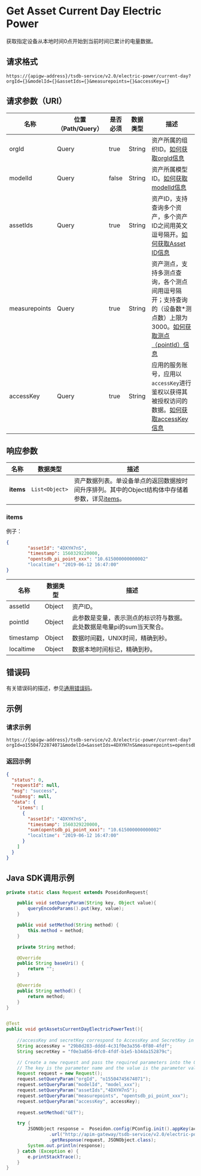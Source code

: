 # Get Asset Current Day Electric Power

获取指定设备从本地时间0点开始到当前时间已累计的电量数据。

## 请求格式

```
https://{apigw-address}/tsdb-service/v2.0/electric-power/current-day?orgId={}&modelId={}&assetIds={}&measurepoints={}&accessKey={}
```

## 请求参数（URI）

| 名称          | 位置（Path/Query） | 是否必须 | 数据类型 | 描述      |
|---------------|------------------|----------|-----------|--------------|
| orgId         | Query            | true     | String    | 资产所属的组织ID。[如何获取orgId信息](/docs/api/zh_CN/latest/api_faqs#id-orgid-orgid)                                                                                                                                                                                                                            |
| modelId       | Query            | false    | String    | 资产所属模型ID。[如何获取modelId信息](/docs/api/zh_CN/latest/api_faqs#modelid-modelid)                                                                                                                                                                                                                           |
| assetIds      | Query            | true     | String    | 资产ID，支持查询多个资产，多个资产ID之间用英文逗号隔开。[如何获取Asset ID信息](/docs/api/zh_CN/latest/api_faqs#asset-id-assetid-assetid)                                                                                                                                                                                |
| measurepoints | Query            | true     | String    | 资产测点，支持多测点查询，各个测点间用逗号隔开；支持查询的（设备数*测点数）上限为3000。[如何获取测点（pointId）信息](/docs/api/zh_CN/latest/api_faqs#pointid-pointid)                                                                                                                                                                           |
| accessKey     | Query            | true     | String    | 应用的服务账号，应用以`accessKey`进行鉴权以获得其被授权访问的数据。[如何获取accessKey信息](/docs/api/zh_CN/latest/api_faqs#accesskey-accesskey-accesskey)                                                                     

## 响应参数

| 名称  | 数据类型      | 描述               |
|-------|----------------|---------------------------|
| **items** | `List<Object>` | 资产数据列表。单设备单点的返回数据按时间升序排列。其中的Object结构体中存储着参数，详见[items](/docs/api/zh_CN/latest/tsdb_service/get_asset_current_day_electric_power.html#id3)。

### items

例子：
```json
{
        "assetId": "4DXYH7nS", 						
        "timestamp": 1560329220000,				        
        "opentsdb_pi_point_xxx": "10.615000000000002" 
        "localtime": "2019-06-12 16:47:00"
}
```

| 名称        | 数据类型 | 描述                           |
|---------------|-----------|--------------------------------------|
| assetId       | Object    | 资产ID。                                             |
| pointId | Object    | 此参数是变量，表示测点的标识符与数据。 此处数据是电量pi的sum当天聚合。                                  |
| timestamp     | Object    | 数据时间戳，UNIX时间，精确到秒。                                    |
| localtime     | Object    | 数据本地时间标记，精确到秒。                                     |

## 错误码
有关错误码的描述，参见[通用错误码](overview#errorcode)。

## 示例

### 请求示例
```
https://{apigw-address}/tsdb-service/v2.0/electric-power/current-day?orgId=o15504722874071&modelId=&assetIds=4DXYH7nS&measurepoints=opentsdb_pi_point_xxx&accessKey=accessKey
```

### 返回示例

```json
{
  "status": 0,
  "requestId": null,
  "msg": "success",
  "submsg": null,
  "data": {
    "items": [
      {
        "assetId": "4DXYH7nS",
        "timestamp": 1560329220000,
        "sum(opentsdb_pi_point_xxx)": "10.615000000000002"
        "localtime": "2019-06-12 16:47:00"
      }
    ]
  }
}
```

## Java SDK调用示例

```java
private static class Request extends PoseidonRequest{

    public void setQueryParam(String key, Object value){
        queryEncodeParams().put(key, value);
    }

    public void setMethod(String method) {
        this.method = method;
    }

    private String method;

    @Override
    public String baseUri() {
        return "";
    }

    @Override
    public String method() {
        return method;
    }
}


@Test
public void getAssetsCurrentDayElectricPowerTest(){
    
    //accessKey and secretKey correspond to AccessKey and SecretKey in EnOS
    String accessKey = "29b8d283-dddd-4c31f0e3a356-0f80-4fdf";
    String secretKey = "f0e3a856-0fc0-4fdf-b1e5-b34da152879c";

    // Create a new request and pass the required parameters into the Query map.
    // The key is the parameter name and the value is the parameter value.
    Request request = new Request();
    request.setQueryParam("orgId", "o15504745674071");
    request.setQueryParam("modelId", "model_xxx");
    request.setQueryParam("assetIds","4DXYH7nS");
    request.setQueryParam("measurepoints", "opentsdb_pi_point_xxx");
    request.setQueryParam("accessKey", accessKey);
    
    request.setMethod("GET");

    try {
        JSONObject response =  Poseidon.config(PConfig.init().appKey(accessKey).appSecret(secretKey).debug())
                .url("http://apim-gateway/tsdb-service/v2.0/electric-power/current-day")
                .getResponse(request, JSONObject.class);
        System.out.println(response);
    } catch (Exception e) {
        e.printStackTrace();
    }
}
```
